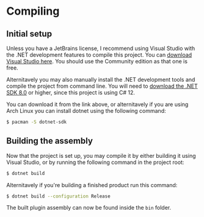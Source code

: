 # Compiling

## Initial setup

Unless you have a JetBrains license, I recommend using Visual Studio with the .NET development features to compile this project. You can [download Visual Studio here](https://visualstudio.microsoft.com/downloads/). You should use the Community edition as that one is free.

Alternitavely you may also manually install the .NET development tools and compile the project from command line. You will need to [download the .NET SDK 8.0](https://dotnet.microsoft.com/en-us/download/dotnet/8.0) or higher, since this project is using C# 12.

You can download it from the link above, or alternitavely if you are using Arch Linux you can install dotnet using the following command:

```sh
$ pacman -S dotnet-sdk
```

## Building the assembly

Now that the project is set up, you may compile it by either building it using Visual Studio, or by running the following command in the project root:

```sh
$ dotnet build
```

Alternitavely if you're building a finished product run this command:

```sh
$ dotnet build --configuration Release
```

The built plugin assembly can now be found inside the `bin` folder.